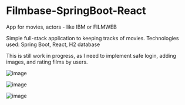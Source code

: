 # Filmbase-SpringBoot-React
App for movies, actors - like IBM or FILMWEB

Simple full-stack application to keeping tracks of movies.
Technologies used: Spring Boot, React, H2 database

This is still work in progress, as I need to implement safe login, adding images, and rating films by users.

![image](https://user-images.githubusercontent.com/67783947/143780014-4fa6bdd5-02e8-418a-b2b2-bd2473b0e2ff.png)

![image](https://user-images.githubusercontent.com/67783947/143780036-391e38ee-beb7-4f76-87f4-5002b4553400.png)

![image](https://user-images.githubusercontent.com/67783947/143780069-1202436e-ee1c-4f96-b9ea-4d1691f17269.png)
